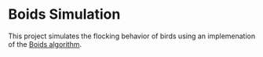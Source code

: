 # Boids Simulation

This project simulates the flocking behavior of birds using an implemenation of the [Boids algorithm](https://en.wikipedia.org/wiki/Boids).
